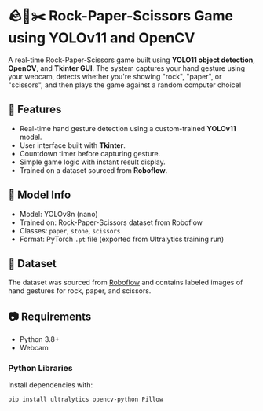 # 🪨📄✂️ Rock-Paper-Scissors Game using YOLOv11 and OpenCV

A real-time Rock-Paper-Scissors game built using **YOLO11 object detection**, **OpenCV**, and **Tkinter GUI**. The system captures your hand gesture using your webcam, detects whether you're showing "rock", "paper", or "scissors", and then plays the game against a random computer choice!


## 🚀 Features

- Real-time hand gesture detection using a custom-trained **YOLOv11** model.
- User interface built with **Tkinter**.
- Countdown timer before capturing gesture.
- Simple game logic with instant result display.
- Trained on a dataset sourced from **Roboflow**.

## 🧠 Model Info

- Model: YOLOv8n (nano)  
- Trained on: Rock-Paper-Scissors dataset from Roboflow  
- Classes: `paper`, `stone`, `scissors`  
- Format: PyTorch `.pt` file (exported from Ultralytics training run)

## 📁 Dataset

The dataset was sourced from [Roboflow](https://roboflow.com) and contains labeled images of hand gestures for rock, paper, and scissors.

## 📷 Requirements

- Python 3.8+
- Webcam

### Python Libraries

Install dependencies with:

```bash
pip install ultralytics opencv-python Pillow
